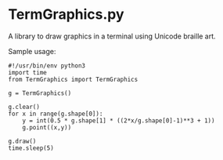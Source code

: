 # TermGraphics.py

A library to draw graphics in a terminal using Unicode braille art.

Sample usage:

```
#!/usr/bin/env python3
import time
from TermGraphics import TermGraphics

g = TermGraphics()

g.clear()
for x in range(g.shape[0]):
    y = int(0.5 * g.shape[1] * ((2*x/g.shape[0]-1)**3 + 1))
    g.point((x,y))

g.draw()
time.sleep(5)

```

